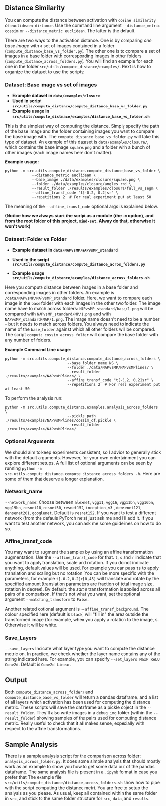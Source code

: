 
## Distance Similarity

[//]: # (All the relevant scripts are in `src/utils/compute_distance` and `src/utils`. Examples are in `src/utils/compute_distance/examples`.  )
You can compute the distance between activation with `cosine similarity` or `euclideaen distance`. Use the command line argument `--distance_metric cossim` or `--distance_metric euclidean`. The latter is the default. 

There are two ways to the activation distance. One is by comparing _one base image_ with a set of images contained in a folder (`compute_distance_base_vs_folder.py`). The other one is to compare a set of images in a base folder with corresponding images in other folders (`compute_distance_across_folders.py`). You will find an example for each one in the folder `src/utils/compute_distance/examples/`. 
Next is how to organize the dataset to use the scripts:


### Dataset: Base image vs set of images

* **Example dataset in `data/examples/closure`**
* **Used in script `src/utils/compute_distance/compute_distance_base_vs_folder.py`** 
* **Example usage in `src/utils/compute_distnace/examples/distance_base_vs_folder.sh`**

This is the simplest way of computing the distance. Simply specify the path of the base image and the folder containing images you want to compare the base image with. The `compute_distance_base_vs_folder.py` will take this type of dataset. An example of this dataset is `data/examples/closure/`, which contains the base image `square.png` and a folder with a bunch of other images (each image names here don't matter). 

**Example usage:**

```
python -m src.utils.compute_distance.compute_distance_base_vs_folder \
            --distance_metric euclidean \
            --base_image ./data/examples/closure/square.png \
            --folder ./data/examples/closure/angles_rnd \
            --result_folder ./results/examples/closure/full_vs_segm \
            --affine_transf_code "t[-0.2, 0.2]sr" \
            --repetitions 2  # For real experiment put at least 50
```



The meaning of the `--affine_transf_code` optional args is explained below. 

**(Notice how we always start the script as a module (the `-m` option), and from the root folder of this project, `mind-set`. Alway do that, otherwise it won't work)**
### Dataset: Folder vs Folder
* **Example dataset in `data/NAPvsMP/NAPvsMP_standard`**

* **Used in the script `src/utils/compute_distance/compute_distance_acros_folders.py`**

* **Example usage `src/utils/compute_distance/examples/distance_across_folders.sh`**


Here you compute distance between images in a base folder and corresponding images in other folders. An example is `/data/NAPvsMP/NAPvsMP_standard` folder. Here, we want to compare each image in the `base` folder with each images in the other two folder. The image name have to match across folders: `NAPvsMP_standard/base/1.png` will be compared with `NAPvsMP_standard/MP/1.png` and with `NAPvsMP_standard/NAP/1.png`. The image name doesn't need to be a number - but it needs to match across folders. You always need to indicate the name of the `base_folder` against which all other folders will be compared. The script `compute_cossim_across_folder` will compare the base folder with any number of folders.

**Example Command Line usage**:
```
python -m src.utils.compute_distance.compute_distance_across_folders \
                            --base_folder_name NS \
                            --folder ./data/NAPvsMP/NAPvsMPlines/ \
                            --result_folder ./results/examples/NAPvsMPlines/ \
                            --affine_transf_code "t[-0.2, 0.2]sr" \
                            --repetitions 2  # For real experiment put at least 50
```

To perform the analysis run: 

```
python -m src.utils.compute_distance.examples.analysis_across_folders \
                            --pickle_path ./results/examples/NAPvsMPlines/cossim_df.pickle \
                            --result_folder ./results/examples/NAPvsMPlines/
```

### Optional Arguments
We should aim to keep experiments consistent, so I advice to generally stick with the default arguments. However, for your own entertainment you can explore different setups. A full list of optional arguments can be seen by running `python -m src.utils.compute_distance.compute_distance_across_folders -h`. Here are some of them that deserve a longer explanation.

### Network_name
`--network_name`: Choose between `alexnet`, `vgg11`, `vgg16`, `vgg11bn`, `vgg16bn`, `vgg19bn`, `resnet18`, `resnet50`, `resnet152`, `inception_v3` , `densenet121`, `densenet201`, `googlenet`. Default is `resnet152`. If you want to test a different network (from the defauls PyTorch nets) just ask me and I'll add it. If you want to test another network, you can ask me some guidelines on how to do so.

### Affine_transf_code
You may want to augment the samples by using an affine transformation augmentation. Use the `--affine_transf_code` for that.
 `t`, `s` and `r` indicate that you want to apply translation, scale and rotation. If you do not indicate anything, default values will be used. For example you can pass `ts` to apply translation and scaling but no rotation. You can be more specific with the parameters, for example `t[-0.2,0.2]r[0,45]` will translate and rotate by the specified amount (translation parameters are fraction of total image size, rotation in degree). 
By default, the *same* transformation is applied across all pairs of a comparison. If that's not what you want, set the optional argument `--matching_transform` to `False`.

Another related optional argument is `--affine_transf_background`. The colour specified here (default is `black`) will "fill in" the area outside the transformed image (for example, when you apply a rotation to the image, s. Otherwise it will be white.

### Save_Layers
`--save_layers` Indicate what layer type you want to compute the distance metric on. In practice, we check whether the layer name contains any of the string indicated here. For example, you can specify `--set_layers MaxP ReLU Conv2d`. Default is `Conv2d Linear`.


## Output
Both `compute_distance_across_folders` and `compute_distance_base_vs_folder` will return a pandas dataframe, and a list of all layers which activation has been used for computing the distance metric. 
These scripts will save the dataframe as a pickle object in the `--result_folder`. They'll also write images in a `debug_img` folder (within the `--result_folder`)  showing samples of the pairs used for computing distance metric. Really useful to check that it all makes sense, expecially with respect to the affine transformations.

## Sample Analysis
There is a sample analysis script for the comparison across folder: `analysis_across_folder.py`. It does some simple analysis that should mostly work as an example to show you how to get some data out of the pandas dataframe. The same analysis file is present in a `.ipynb` format in case you prefer that 
The example file `src/utils/compute_distance/distance_across_folders.sh` show how to pipe with the script computing the distance metri. You are free to setup the analysis as you please. As usual, keep all contained within the same folder in `src`, and stick to the same folder structure for `src`, `data`, and   `results`.

